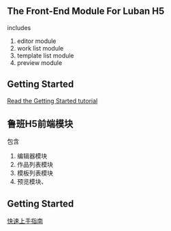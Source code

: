 ## The Front-End Module For Luban H5
includes 
1. editor module
2. work list module
3. template list module
4. preview module

## Getting Started
<a href="https://www.yuque.com/liuyan-ew1qk/oh5d0n/gpfy6g" target="_blank">Read the Getting Started tutorial</a>


## 鲁班H5前端模块
包含
1. 编辑器模块
2. 作品列表模块
3. 模板列表模块
4. 预览模块、

## Getting Started

<a href="https://ly525.github.io/luban-h5/zh/getting-started/quick-start.html" target="_blank">快速上手指南</a>
